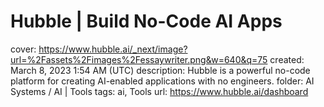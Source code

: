 # Hubble | Build No-Code AI Apps

cover: https://www.hubble.ai/_next/image?url=%2Fassets%2Fimages%2Fessaywriter.png&w=640&q=75
created: March 8, 2023 1:54 AM (UTC)
description: Hubble is a powerful no-code platform for creating AI-enabled applications with no engineers.
folder: AI Systems / AI | Tools
tags: ai, Tools
url: https://www.hubble.ai/dashboard